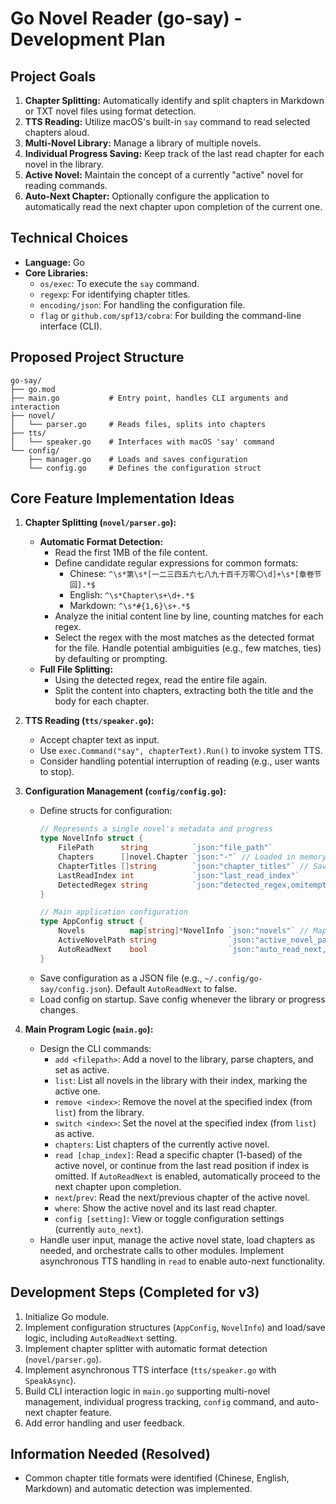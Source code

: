 # Go Novel Reader (go-say) - Development Plan

## Project Goals

1.  **Chapter Splitting:** Automatically identify and split chapters in Markdown or TXT novel files using format detection.
2.  **TTS Reading:** Utilize macOS's built-in `say` command to read selected chapters aloud.
3.  **Multi-Novel Library:** Manage a library of multiple novels.
4.  **Individual Progress Saving:** Keep track of the last read chapter for each novel in the library.
5.  **Active Novel:** Maintain the concept of a currently "active" novel for reading commands.
6.  **Auto-Next Chapter:** Optionally configure the application to automatically read the next chapter upon completion of the current one.

## Technical Choices

*   **Language:** Go
*   **Core Libraries:**
    *   `os/exec`: To execute the `say` command.
    *   `regexp`: For identifying chapter titles.
    *   `encoding/json`: For handling the configuration file.
    *   `flag` or `github.com/spf13/cobra`: For building the command-line interface (CLI).

## Proposed Project Structure

```
go-say/
├── go.mod
├── main.go           # Entry point, handles CLI arguments and interaction
├── novel/
│   └── parser.go     # Reads files, splits into chapters
├── tts/
│   └── speaker.go    # Interfaces with macOS 'say' command
└── config/
    ├── manager.go    # Loads and saves configuration
    └── config.go     # Defines the configuration struct
```

## Core Feature Implementation Ideas

1.  **Chapter Splitting (`novel/parser.go`):**
    *   **Automatic Format Detection:**
        *   Read the first 1MB of the file content.
        *   Define candidate regular expressions for common formats:
            *   Chinese: `^\s*第\s*[一二三四五六七八九十百千万零〇\d]+\s*[章卷节回].*$`
            *   English: `^\s*Chapter\s+\d+.*$`
            *   Markdown: `^\s*#{1,6}\s+.*$`
        *   Analyze the initial content line by line, counting matches for each regex.
        *   Select the regex with the most matches as the detected format for the file. Handle potential ambiguities (e.g., few matches, ties) by defaulting or prompting.
    *   **Full File Splitting:**
        *   Using the detected regex, read the entire file again.
        *   Split the content into chapters, extracting both the title and the body for each chapter.

2.  **TTS Reading (`tts/speaker.go`):**
    *   Accept chapter text as input.
    *   Use `exec.Command("say", chapterText).Run()` to invoke system TTS.
    *   Consider handling potential interruption of reading (e.g., user wants to stop).

3.  **Configuration Management (`config/config.go`):**
    *   Define structs for configuration:
        ```go
        // Represents a single novel's metadata and progress
        type NovelInfo struct {
            FilePath      string          `json:"file_path"`
            Chapters      []novel.Chapter `json:"-"` // Loaded in memory, not saved
            ChapterTitles []string        `json:"chapter_titles"` // Saved for listing
            LastReadIndex int             `json:"last_read_index"`
            DetectedRegex string          `json:"detected_regex,omitempty"`
        }

        // Main application configuration
        type AppConfig struct {
            Novels          map[string]*NovelInfo `json:"novels"` // Map FilePath -> NovelInfo
            ActiveNovelPath string                `json:"active_novel_path"`
            AutoReadNext    bool                  `json:"auto_read_next,omitempty"`
        }
        ```
    *   Save configuration as a JSON file (e.g., `~/.config/go-say/config.json`). Default `AutoReadNext` to false.
    *   Load config on startup. Save config whenever the library or progress changes.

4.  **Main Program Logic (`main.go`):**
    *   Design the CLI commands:
        *   `add <filepath>`: Add a novel to the library, parse chapters, and set as active.
        *   `list`: List all novels in the library with their index, marking the active one.
        *   `remove <index>`: Remove the novel at the specified index (from `list`) from the library.
        *   `switch <index>`: Set the novel at the specified index (from `list`) as active.
        *   `chapters`: List chapters of the currently active novel.
        *   `read [chap_index]`: Read a specific chapter (1-based) of the active novel, or continue from the last read position if index is omitted. If `AutoReadNext` is enabled, automatically proceed to the next chapter upon completion.
        *   `next`/`prev`: Read the next/previous chapter of the active novel.
        *   `where`: Show the active novel and its last read chapter.
        *   `config [setting]`: View or toggle configuration settings (currently `auto_next`).
    *   Handle user input, manage the active novel state, load chapters as needed, and orchestrate calls to other modules. Implement asynchronous TTS handling in `read` to enable auto-next functionality.

## Development Steps (Completed for v3)

1.  Initialize Go module.
2.  Implement configuration structures (`AppConfig`, `NovelInfo`) and load/save logic, including `AutoReadNext` setting.
3.  Implement chapter splitter with automatic format detection (`novel/parser.go`).
4.  Implement asynchronous TTS interface (`tts/speaker.go` with `SpeakAsync`).
5.  Build CLI interaction logic in `main.go` supporting multi-novel management, individual progress tracking, `config` command, and auto-next chapter feature.
6.  Add error handling and user feedback.

## Information Needed (Resolved)

*   Common chapter title formats were identified (Chinese, English, Markdown) and automatic detection was implemented.
